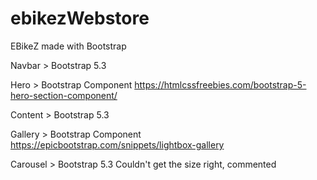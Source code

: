 # ebikezWebstore
EBikeZ made with Bootstrap

Navbar > Bootstrap 5.3

Hero > Bootstrap Component
https://htmlcssfreebies.com/bootstrap-5-hero-section-component/

Content > Bootstrap 5.3

Gallery > Bootstrap Component
https://epicbootstrap.com/snippets/lightbox-gallery

Carousel > Bootstrap 5.3
Couldn't get the size right, commented

